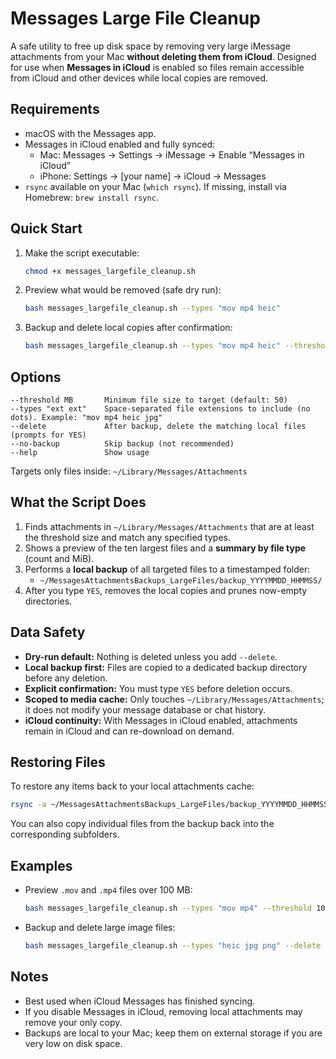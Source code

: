 # Messages Large File Cleanup

A safe utility to free up disk space by removing very large iMessage attachments from your Mac **without deleting them from iCloud**. Designed for use when **Messages in iCloud** is enabled so files remain accessible from iCloud and other devices while local copies are removed.

## Requirements
- macOS with the Messages app.
- Messages in iCloud enabled and fully synced:
  - Mac: Messages → Settings → iMessage → Enable “Messages in iCloud”
  - iPhone: Settings → [your name] → iCloud → Messages
- `rsync` available on your Mac (`which rsync`). If missing, install via Homebrew: `brew install rsync`.

## Quick Start
1. Make the script executable:
   ```bash
   chmod +x messages_largefile_cleanup.sh
   ```
2. Preview what would be removed (safe dry run):
   ```bash
   bash messages_largefile_cleanup.sh --types "mov mp4 heic"
   ```
3. Backup and delete local copies after confirmation:
   ```bash
   bash messages_largefile_cleanup.sh --types "mov mp4 heic" --threshold 75 --delete
   ```

## Options
```
--threshold MB       Minimum file size to target (default: 50)
--types "ext ext"    Space-separated file extensions to include (no dots). Example: "mov mp4 heic jpg"
--delete             After backup, delete the matching local files (prompts for YES)
--no-backup          Skip backup (not recommended)
--help               Show usage
```
Targets only files inside: `~/Library/Messages/Attachments`

## What the Script Does
1. Finds attachments in `~/Library/Messages/Attachments` that are at least the threshold size and match any specified types.
2. Shows a preview of the ten largest files and a **summary by file type** (count and MiB).
3. Performs a **local backup** of all targeted files to a timestamped folder:
   - `~/MessagesAttachmentsBackups_LargeFiles/backup_YYYYMMDD_HHMMSS/`
4. After you type `YES`, removes the local copies and prunes now-empty directories.

## Data Safety
- **Dry-run default:** Nothing is deleted unless you add `--delete`.
- **Local backup first:** Files are copied to a dedicated backup directory before any deletion.
- **Explicit confirmation:** You must type `YES` before deletion occurs.
- **Scoped to media cache:** Only touches `~/Library/Messages/Attachments`; it does not modify your message database or chat history.
- **iCloud continuity:** With Messages in iCloud enabled, attachments remain in iCloud and can re-download on demand.

## Restoring Files
To restore any items back to your local attachments cache:
```bash
rsync -a ~/MessagesAttachmentsBackups_LargeFiles/backup_YYYYMMDD_HHMMSS/ ~/Library/Messages/Attachments/
```
You can also copy individual files from the backup back into the corresponding subfolders.

## Examples
- Preview `.mov` and `.mp4` files over 100 MB:
  ```bash
  bash messages_largefile_cleanup.sh --types "mov mp4" --threshold 100
  ```
- Backup and delete large image files:
  ```bash
  bash messages_largefile_cleanup.sh --types "heic jpg png" --delete
  ```

## Notes
- Best used when iCloud Messages has finished syncing.
- If you disable Messages in iCloud, removing local attachments may remove your only copy.
- Backups are local to your Mac; keep them on external storage if you are very low on disk space.
